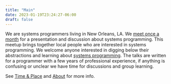 ```yaml
---
title: "Main"
date: 2023-01-19T23:24:27-06:00
draft: false
---
```


We are systems programmers living in New Orleans, LA. We [meet once a month](/time-and-place/) for a presentation
and discussion about systems programming. This meetup brings together local people who are interested in systems programming.
We welcome anyone interested in digging below their abstractions and learning about <a href="https://en.wikipedia.org/wiki/Systems_programming">systems programming</a>. The talks are written for a programmer with a few years of professional experience, if anything is confusing or unclear we have time for discussions and group learning.

See [Time & Place](/time-and-place) and [About](/about) for more info.

